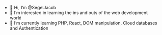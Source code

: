 - 👋 Hi, I’m @SegelJacob
- 👀 I’m interested in learning the ins and outs of the web development world
- 🌱 I’m currently learning PHP, React, DOM manipulation, Cloud databases and Authentication

